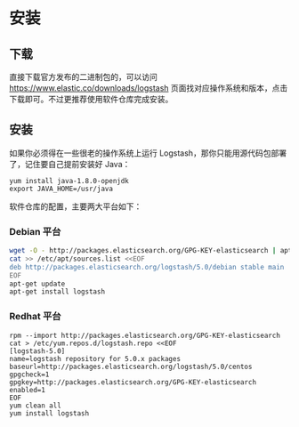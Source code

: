 # 安装

## 下载

直接下载官方发布的二进制包的，可以访问 <https://www.elastic.co/downloads/logstash> 页面找对应操作系统和版本，点击下载即可。不过更推荐使用软件仓库完成安装。

## 安装

如果你必须得在一些很老的操作系统上运行 Logstash，那你只能用源代码包部署了，记住要自己提前安装好 Java：

```
yum install java-1.8.0-openjdk
export JAVA_HOME=/usr/java
```

软件仓库的配置，主要两大平台如下：

### Debian 平台

```bash
wget -O - http://packages.elasticsearch.org/GPG-KEY-elasticsearch | apt-key add -
cat >> /etc/apt/sources.list <<EOF
deb http://packages.elasticsearch.org/logstash/5.0/debian stable main
EOF
apt-get update
apt-get install logstash
```

### Redhat 平台

```
rpm --import http://packages.elasticsearch.org/GPG-KEY-elasticsearch
cat > /etc/yum.repos.d/logstash.repo <<EOF
[logstash-5.0]
name=logstash repository for 5.0.x packages
baseurl=http://packages.elasticsearch.org/logstash/5.0/centos
gpgcheck=1
gpgkey=http://packages.elasticsearch.org/GPG-KEY-elasticsearch
enabled=1
EOF
yum clean all
yum install logstash
```
